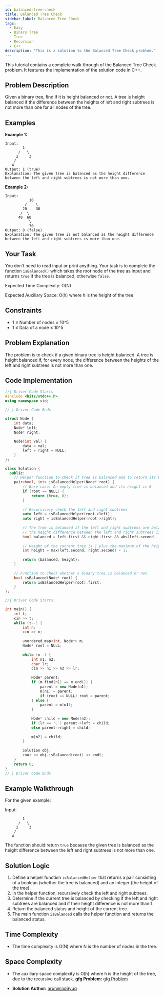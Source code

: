 ```yaml
---
id: balanced-tree-check
title: Balanced Tree Check
sidebar_label: Balanced Tree Check
tags:
  - Easy
  - Binary Tree
  - Tree
  - Recursion
  - C++
description: "This is a solution to the Balanced Tree Check problem."
---
```


This tutorial contains a complete walk-through of the Balanced Tree Check problem. It features the implementation of the solution code in C++.

## Problem Description

Given a binary tree, find if it is height balanced or not. A tree is height balanced if the difference between the heights of left and right subtrees is not more than one for all nodes of the tree.

## Examples

**Example 1:**

```
Input:
        1
      /   \
     2     3
    / 
   4   
Output: 1 (true)
Explanation: The given tree is balanced as the height difference between the left and right subtrees is not more than one.
```

**Example 2:**

```
Input:
           10
         /    \
        20    30
       /  \
      40  60
           \
           70
Output: 0 (false)
Explanation: The given tree is not balanced as the height difference between the left and right subtrees is more than one.
```

## Your Task

You don't need to read input or print anything. Your task is to complete the function `isBalanced()` which takes the root node of the tree as input and returns `true` if the tree is balanced, otherwise `false`.

Expected Time Complexity: O(N)

Expected Auxiliary Space: O(h) where h is the height of the tree.

## Constraints

* 1 ≤ Number of nodes ≤ 10^5
* 1 ≤ Data of a node ≤ 10^5

## Problem Explanation

The problem is to check if a given binary tree is height balanced. A tree is height balanced if, for every node, the difference between the heights of the left and right subtrees is not more than one.

## Code Implementation

```cpp
//{ Driver Code Starts
#include <bits/stdc++.h>
using namespace std;

// } Driver Code Ends

struct Node {
    int data;
    Node* left;
    Node* right;
    
    Node(int val) {
        data = val;
        left = right = NULL;
    }
};

class Solution {
  public:
    // Helper function to check if tree is balanced and to return its height
    pair<bool, int> isBalancedHelper(Node* root) {
        // Base case: An empty tree is balanced and its height is 0
        if (root == NULL) {
            return {true, 0};
        }
        
        // Recursively check the left and right subtrees
        auto left = isBalancedHelper(root->left);
        auto right = isBalancedHelper(root->right);
        
        // The tree is balanced if the left and right subtrees are balanced and
        // the height difference between the left and right subtrees is not more than 1
        bool balanced = left.first && right.first && abs(left.second - right.second <= 1);
        
        // Height of the current tree is 1 plus the maximum of the heights of the left and right subtrees
        int height = max(left.second, right.second) + 1;
        
        return {balanced, height};
    }
    
    // Function to check whether a binary tree is balanced or not.
    bool isBalanced(Node* root) {
        return isBalancedHelper(root).first;
    }
};

//{ Driver Code Starts.

int main() {
    int t;
    cin >> t;
    while (t--) {
        int n;
        cin >> n;
        
        unordered_map<int, Node*> m;
        Node* root = NULL;
        
        while (n--) {
            int n1, n2;
            char lr;
            cin >> n1 >> n2 >> lr;
            
            Node* parent;
            if (m.find(n1) == m.end()) {
                parent = new Node(n1);
                m[n1] = parent;
                if (root == NULL) root = parent;
            } else {
                parent = m[n1];
            }
            
            Node* child = new Node(n2);
            if (lr == 'L') parent->left = child;
            else parent->right = child;
            
            m[n2] = child;
        }
        
        Solution obj;
        cout << obj.isBalanced(root) << endl;
    }
    return 0;
}
// } Driver Code Ends
```

## Example Walkthrough

For the given example:

Input:
```
        1
      /   \
     2     3
    / 
   4   
```
The function should return `true` because the given tree is balanced as the height difference between the left and right subtrees is not more than one.

## Solution Logic

1. Define a helper function `isBalancedHelper` that returns a pair consisting of a boolean (whether the tree is balanced) and an integer (the height of the tree).
2. In the helper function, recursively check the left and right subtrees.
3. Determine if the current tree is balanced by checking if the left and right subtrees are balanced and if their height difference is not more than 1.
4. Return the balanced status and height of the current tree.
5. The main function `isBalanced` calls the helper function and returns the balanced status.

## Time Complexity

* The time complexity is O(N) where N is the number of nodes in the tree.

## Space Complexity

* The auxiliary space complexity is O(h) where h is the height of the tree, due to the recursive call stack.
  **gfg Problem:** [gfg Problem](https://www.geeksforgeeks.org/problems/check-for-balanced-tree/1?page=1&difficulty=Easy&sortBy=submissions)
- **Solution Author:** [arunimad6yuq](https://www.geeksforgeeks.org/user/arunimad6yuq/)

